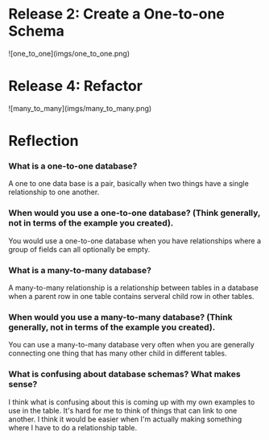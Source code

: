 <h1>Release 2: Create a One-to-one Schema</h1>
![one_to_one](imgs/one_to_one.png)

<h1>Release 4: Refactor</h1>
![many_to_many](imgs/many_to_many.png)

<h1>Reflection</h1>
<p>
<h3>What is a one-to-one database?</h3>
A one to one data base is a pair, basically when two things have a single relationship to one another.
</p>
<p>
<h3>When would you use a one-to-one database? (Think generally, not in terms of the example you created).</h3>
You would use a one-to-one database when you have relationships where a group of fields can all optionally be empty.
</p>
<p>
<h3>What is a many-to-many database?</h3>
A many-to-many relationship is a relationship between tables in a database when a parent row in one table contains serveral child row in other tables.
</p>
<p>
<h3>When would you use a many-to-many database? (Think generally, not in terms of the example you created).</h3>
You can use a many-to-many database very often when you are generally connecting one thing that has many other child in different tables.
</p>
<p>
<h3>What is confusing about database schemas? What makes sense?</h3>
I think what is confusing about this is coming up with my own examples to use in the table. It's hard for me to think of things that can link to one another. I think it would be easier when I'm actually making something where I have to do a relationship table.
</p>